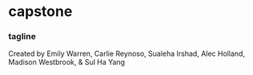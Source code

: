 # capstone
### tagline
Created by Emily Warren, Carlie Reynoso, Sualeha Irshad, Alec Holland, Madison Westbrook, & Sul Ha Yang
